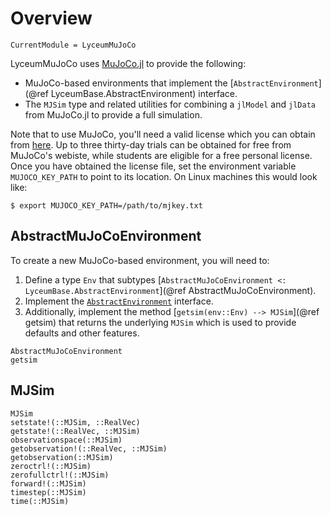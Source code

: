# Overview

```@meta
CurrentModule = LyceumMuJoCo
```

LyceumMuJoCo uses [MuJoCo.jl](https://github.com/Lyceum/MuJoCo.jl) to provide the following:

* MuJoCo-based environments that implement the [`AbstractEnvironment`]
    (@ref LyceumBase.AbstractEnvironment) interface.
* The `MJSim` type and related utilities for combining a `jlModel` and `jlData` from
    MuJoCo.jl to provide a full simulation.

Note that to use MuJoCo, you'll need a valid license which you can obtain from
[here](https://www.roboti.us/license.html). Up to three thirty-day trials can be obtained
for free from MuJoCo's webiste, while students are eligible for a free personal license.
Once you have obtained the license file, set the environment variable `MUJOCO_KEY_PATH`
to point to its location. On Linux machines this would look like:
```
$ export MUJOCO_KEY_PATH=/path/to/mjkey.txt
```

## AbstractMuJoCoEnvironment

To create a new MuJoCo-based environment, you will need to:

1. Define a type `Env` that subtypes [`AbstractMuJoCoEnvironment <: LyceumBase.AbstractEnvironment`](@ref AbstractMuJoCoEnvironment).
2. Implement the [`AbstractEnvironment`](@ref) interface.
3. Additionally, implement the method [`getsim(env::Env) --> MJSim`](@ref getsim) that
    returns the underlying `MJSim` which is used to provide defaults and other features.

```@docs
AbstractMuJoCoEnvironment
getsim
```

## MJSim

```@docs
MJSim
setstate!(::MJSim, ::RealVec)
getstate!(::RealVec, ::MJSim)
observationspace(::MJSim)
getobservation!(::RealVec, ::MJSim)
getobservation(::MJSim)
zeroctrl!(::MJSim)
zerofullctrl!(::MJSim)
forward!(::MJSim)
timestep(::MJSim)
time(::MJSim)
```
